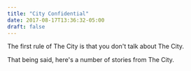 ```yaml
---
title: "City Confidential"
date: 2017-08-17T13:36:32-05:00
draft: false
---
```

The first rule of The City is that you don't talk about The City.

That being said, here's a number of stories from The City.

